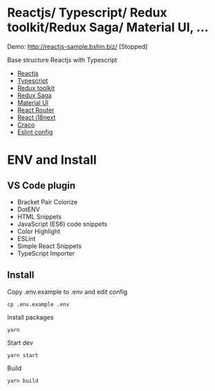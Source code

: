 # Reactjs/ Typescript/ Redux toolkit/Redux Saga/ Material UI, ...
Demo: http://reactjs-sample.bshin.biz/ [Stopped]

Base structure Reactjs with Typescript
- [Reactjs](https://reactjs.org/)
- [Typescript](https://www.typescriptlang.org/)
- [Redux toolkit](https://redux-toolkit.js.org/)
- [Redux Saga](https://redux-saga.js.org/)
- [Material UI](https://mui.com/)
- [React Router](https://reactrouter.com/)
- [React i18next](https://react.i18next.com/)
- [Craco](https://github.com/gsoft-inc/craco)
- [Eslint config](https://blog.devgenius.io/eslint-prettier-typescript-and-react-in-2022-e5021ebca2b1)

# ENV and Install

## VS Code plugin
- Bracket Pair Colorize
- DotENV
- HTML Snippets
- JavaScript (ES6) code snippets
- Color Highlight
- ESLint
- Simple React Snippets
- TypeScript Importer

## Install
 Copy .env.example to .env and edit config
 ```
 cp .env.example .env
 ```

Install packages
```
yarn
```

Start dev
```
yarn start
```

Build
```
yarn build
```
